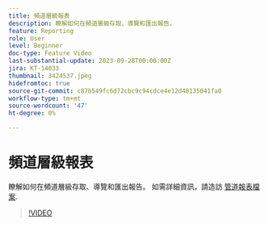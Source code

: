 ```yaml
---
title: 頻道層級報表
description: 瞭解如何在頻道層級存取、導覽和匯出報告。
feature: Reporting
role: User
level: Beginner
doc-type: Feature Video
last-substantial-update: 2023-09-28T00:00:00Z
jira: KT-14033
thumbnail: 3424537.jpeg
hidefromtoc: true
source-git-commit: c87b549fc6d72cbc9c94cdce4e12d48135041fa0
workflow-type: tm+mt
source-wordcount: '47'
ht-degree: 0%

---
```



# 頻道層級報表

瞭解如何在頻道層級存取、導覽和匯出報告。 如需詳細資訊，請造訪 [管道報表檔案](https://experienceleague.adobe.com/docs/journey-optimizer/using/reporting/channel-report/channel-report.html).

>[!VIDEO](https://video.tv.adobe.com/v/3424537/?learn=on)
